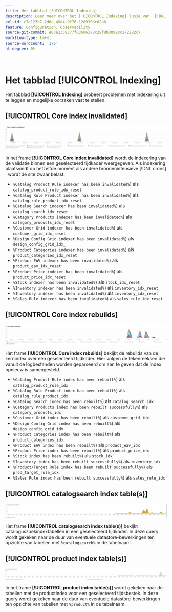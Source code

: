 ```yaml
---
title: Het tabblad [!UICONTROL Indexing]
description: Leer meer over het [!UICONTROL Indexing] lusje van  [!DNL Observation for Adobe Commerce].
exl-id: c7e123b7-2d0c-49d4-9f76-128939dc02a8
feature: Configuration, Observability
source-git-commit: e83e2359377f03506178c28f8b30993c172282c7
workflow-type: tm+mt
source-wordcount: '176'
ht-degree: 0%

---
```


# Het tabblad [!UICONTROL Indexing]

Het tabblad **[!UICONTROL Indexing]** probeert problemen met indexering uit te leggen en mogelijke oorzaken vast te stellen.

## [!UICONTROL Core index invalidated]

![&#x200B; ongeldig gemaakte index van de Kern &#x200B;](../../assets/tools/observation-for-adobe-commerce/indexing-tab-1.jpg)

In het frame **[!UICONTROL Core index invalidated]** wordt de indexering van de validatie binnen een geselecteerd tijdkader weergegeven. Als indexering plaatsvindt op hetzelfde moment als andere bronnenintensieve [!DNL crons] , wordt de site zwaar belast.

* `%Catalog Product Rule indexer has been invalidated%`) als `catalog_product_rule_idx_reset`
* `%Catalog Rule Product indexer has been invalidated%`) als `catalog_rule_product_idx_reset`
* `%Catalog Search indexer has been invalidated%`) als `catalog_search_idx_reset`
* `%Category Products indexer has been invalidated%`) als `category_products_idx_reset`
* `%Customer Grid indexer has been invalidated%`) als `customer_grid_idx_reset`
* `%Design Config Grid indexer has been invalidated%`) als `design_config_grid_idx_`
* `%Product Categories indexer has been invalidated%`) als `product_categories_idx_reset`
* `%Product EAV indexer has been invalidated%`) als `product_eav_idx_reset`
* `%Product Price indexer has been invalidated%`) als `product_price_idx_reset`
* `%Stock indexer has been invalidated%`) als `stock_idx_reset`
* `%Inventory indexer has been invalidated%`) als `inventory_idx_reset`
* `%Inventory indexer has been invalidated%`) als `inventory_idx_reset`
* `%Sales Rule indexer has been invalidated%`) als `sales_rule_idx_reset`

## [!UICONTROL Core index rebuilds]

![&#x200B; de indexherbouwt van de Kern &#x200B;](../../assets/tools/observation-for-adobe-commerce/indexing-tab-2.jpg)

Het frame **[!UICONTROL Core index rebuilds]** bekijkt de rebuilds van de kernindex over een geselecteerd tijdkader. Hier volgen de tekenreeksen die vanuit de logbestanden worden geparseerd om aan te geven dat de index opnieuw is samengesteld.

* `%Catalog Product Rule index has been rebuilt%`) als `catalog_product_rule_idx`
* `%Catalog Rule Product index has been rebuilt%`) als `catalog_rule_product_idx`
* `%Catalog Search index has been rebuilt%`) als `catalog_search_idx`
* `%Category Products index has been rebuilt successfully%`) als `category_products_idx`
* `%Customer Grid index has been rebuilt%`) als `customer_grid_idx`
* `%Design Config Grid index has been rebuilt%`) als `design_config_grid_idx`
* `%Product Categories index has been rebuilt%`) als `product_categories_idx`
* `%Product EAV index has been rebuilt%`) als `product_eav_idx`
* `%Product Price index has been rebuilt%`) als `product_price_idx`
* `%Stock index has been rebuilt%`) als `stock_idx`
* `%Inventory index has been rebuilt successfully%`) als `inventory_idx`
* `%Product/Target Rule index has been rebuilt successfully%`) als `prod_target_rule_idx`
* `%Sales Rule index has been rebuilt successfully%`) als `sales_rule_idx`


## [!UICONTROL catalogsearch index table(s)]

![&#x200B; lijst(en) van de cataloguszoekindex van de catalogi &#x200B;](../../assets/tools/observation-for-adobe-commerce/indexing-tab-3.jpg)

Het frame **[!UICONTROL catalogsearch index table(s)]** bekijkt cataloguszoekindextabellen in een geselecteerd tijdkader. In deze query wordt gekeken naar de duur van eventuele datastore-bewerkingen ten opzichte van tabellen met `%catalogsearch%` in de tabelnaam.

## [!UICONTROL product index table(s)]

![&#x200B; lijst(en) van de productindex &#x200B;](../../assets/tools/observation-for-adobe-commerce/indexing-tab-4.jpg)

In het frame **[!UICONTROL product index table(s)]** wordt gekeken naar de tabellen met de productindex voor een geselecteerd tijdsbestek. In deze query wordt gekeken naar de duur van eventuele datastore-bewerkingen ten opzichte van tabellen met `%product%` in de tabelnaam.

